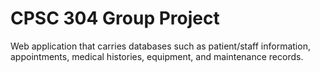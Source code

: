 # CPSC 304 Group Project
Web application that carries databases such as patient/staff information, appointments, medical histories, equipment, and maintenance records.
